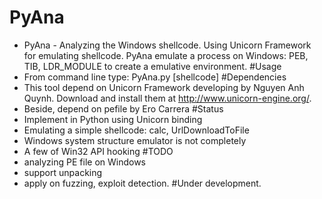 # PyAna
- PyAna - Analyzing the Windows shellcode.
Using Unicorn Framework for emulating shellcode. PyAna emulate a process on Windows: PEB, TIB, LDR_MODULE to create a emulative environment.
#Usage
- From command line type: PyAna.py [shellcode]
#Dependencies
 - This tool depend on  Unicorn Framework developing by Nguyen Anh Quynh. Download and install them at http://www.unicorn-engine.org/.
 - Beside, depend on pefile by Ero Carrera
#Status
 - Implement in Python using Unicorn binding
 - Emulating  a simple shellcode: calc, UrlDownloadToFile
 - Windows system structure emulator is not completely
 - A few of Win32 API hooking
#TODO
 - analyzing PE file on Windows
 - support unpacking
 - apply on fuzzing, exploit detection.
#Under development.
 
